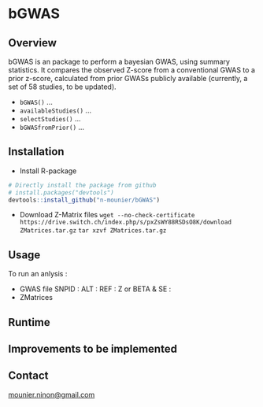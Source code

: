 
# bGWAS
[//]:========================================


## Overview
[//]:-------------------------------

bGWAS is an package to perform a bayesian GWAS, using summary statistics. It compares the observed Z-score from a conventional GWAS to a prior z-score, calculated from prior GWASs publicly available (currently, a set of 58 studies, to be updated).

-   `bGWAS()` ...
-   `availableStudies()` ...
-   `selectStudies()` ...
-   `bGWASfromPrior()` ...


## Installation
[//]:-------------------------------

* Install R-package
``` r
# Directly install the package from github
# install.packages("devtools")
devtools::install_github("n-mounier/bGWAS")
```

* Download Z-Matrix files
`wget --no-check-certificate https://drive.switch.ch/index.php/s/pxZsWY88RSDsO8K/download ZMatrices.tar.gz`
`tar xzvf ZMatrices.tar.gz`

## Usage
[//]:-------------------------------


To run an anlysis :
- GWAS file
SNPID : 
ALT :
REF :
Z or BETA & SE :
- ZMatrices





## Runtime
[//]:-------------------------------



## Improvements to be implemented
[//]:-------------------------------





## Contact
<mounier.ninon@gmail.com>
